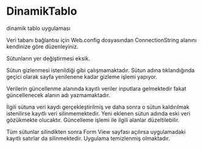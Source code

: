 # DinamikTablo
dinamik tablo uygulaması

Veri tabanı bağlantısı için Web.config dosyasından ConnectionString alanını kendinize göre düzenleyiniz.

Sütunların yer değiştirmesi eksik.

Sütun gizlenmesi istenildiği gibi çalışmamaktadır. Sütun adına tıklandığında geçici olarak sayfa yenilenene kadar gizleme işlemi yapıyor.

Verilerin güncellenme alanında kayıtlı veriler inputlara gelmektedir fakat güncellenecek alanın adı yazmamaktadır.

İlgili sütuna veri kaydı gerçekleştirilmiş ve daha sonra o sütun kaldırılmak istenilirse kayıtlı veri silinmemektedir. Yeni eklenen sütun adında eski veri gözükmekte olucaktır. Güncelleme işlemi ile ilgili alanlar düzeltilebilir.

Tüm sütunlar silindikten sonra Form View sayfası açılırsa uygulamadaki kayıtlı satırlar da silinmektedir. Uygulama temizlenmiş olmaktadır.
